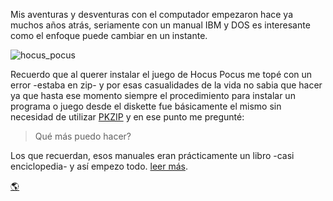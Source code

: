 Mis aventuras y desventuras con el computador empezaron hace ya muchos años atrás, seriamente con un manual IBM y DOS es interesante como el enfoque puede cambiar en un instante.

![hocus_pocus](https://www.playdosgames.com/assets/screenshots/hocus-pocus_3.png)

Recuerdo que al querer instalar el juego de Hocus Pocus me topé con un error -estaba en zip- y por esas casualidades de la vida no sabia que hacer ya que hasta ese momento siempre el procedimiento para instalar un programa o juego desde el diskette fue básicamente el mismo sin necesidad de utilizar [PKZIP](https://en.wikipedia.org/wiki/PKZIP) y en ese punto me pregunté:

> Qué más puedo hacer?

Los que recuerdan, esos manuales eran prácticamente un libro -casi enciclopedia- y así empezo todo.
[leer más](https://pableins.com/acerca-de/).

<!-- # Proyectos 💻 -->

[🌎](https://pableins.com/)
